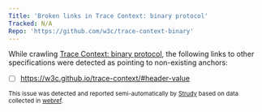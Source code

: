 ```yaml
---
Title: 'Broken links in Trace Context: binary protocol'
Tracked: N/A
Repo: 'https://github.com/w3c/trace-context-binary'
---
```


While crawling [Trace Context: binary protocol](https://w3c.github.io/trace-context-binary/), the following links to other specifications were detected as pointing to non-existing anchors:
* [ ] https://w3c.github.io/trace-context/#header-value

<sub>This issue was detected and reported semi-automatically by [Strudy](https://github.com/w3c/strudy/) based on data collected in [webref](https://github.com/w3c/webref/).</sub>

